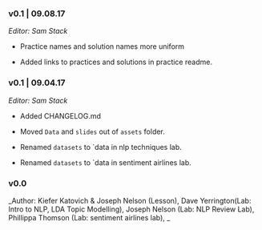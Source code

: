 ### v0.1 | 09.08.17

_Editor: Sam Stack_

- Practice names and solution names more uniform

- Added links to practices and solutions in practice readme.

### v0.1 | 09.04.17

_Editor: Sam Stack_

- Added CHANGELOG.md 

- Moved `Data` and `slides` out of 	`assets` folder.

- Renamed `datasets` to `data in nlp techniques lab.

- Renamed `datasets` to `data in sentiment airlines lab.


### v0.0

_Author: Kiefer Katovich & Joseph Nelson (Lesson), Dave Yerrington(Lab: Intro to NLP, LDA Topic Modelling), Joseph Nelson (Lab: NLP Review Lab), Phillippa Thomson (Lab: sentiment airlines lab), _
